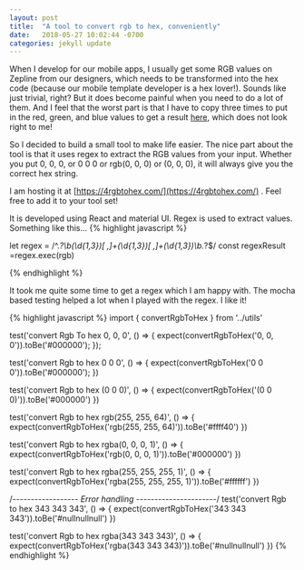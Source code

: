 ```yaml
---
layout: post
title:  "A tool to convert rgb to hex, conveniently"
date:   2018-05-27 10:02:44 -0700
categories: jekyll update
---
```


When I develop for our mobile apps, I usually get some RGB values on Zepline from our designers, which needs to be transformed into the hex code (because our mobile template developer is a hex lover!). Sounds like just trivial, right? But it does become painful when you need to do a lot of them. And I feel that the worst part is that I have to copy three times to put in the red, green, and blue values to get a result [here](https://www.rgbtohex.net/), which does not look right to me!

So I decided to build a small tool to make life easier. The nice part about the tool is that it uses regex to extract the RGB values from your input. Whether you put 0, 0, 0, or 0 0 0 or rgb(0, 0, 0) or (0, 0, 0), it will always give you the correct hex string.

I am hosting it at [https://4rgbtohex.com/](https://4rgbtohex.com/) . Feel free to add it to your tool set!

It is developed using React and material UI. Regex is used to extract values. Something like this...
{% highlight javascript %}

let regex = /^.*?\b(\d{1,3})[ ,]+(\d{1,3})[ ,]+(\d{1,3})\b.*?$/
const regexResult =regex.exec(rgb)

{% endhighlight %}

It took me quite some time to get a regex which I am happy with. The mocha based testing helped a lot when I played with the regex. I like it!  

{% highlight javascript %}
import { convertRgbToHex } from '../utils'

test('convert Rgb To hex 0, 0, 0', () => {
    expect(convertRgbToHex('0, 0, 0')).toBe('#000000');
});
  
test('convert Rgb to hex 0  0  0', () => {
    expect(convertRgbToHex('0  0  0')).toBe('#000000');
})

test('convert Rgb to hex (0  0  0)', () => {
    expect(convertRgbToHex('(0  0  0)')).toBe('#000000')
})

test('convert Rgb to hex rgb(255, 255,  64)', () => {
    expect(convertRgbToHex('rgb(255, 255,  64)')).toBe('#ffff40')
})

test('convert Rgb to hex rgba(0, 0, 0, 1)', () => {
    expect(convertRgbToHex('rgb(0,  0, 0, 1)')).toBe('#000000')
})

test('convert Rgb to hex rgba(255, 255, 255, 1)', () => {
    expect(convertRgbToHex('rgba(255, 255, 255, 1)')).toBe('#ffffff')
})

/*------------------ Error handling ----------------------*/
test('convert Rgb to hex 343 343 343', () => {
    expect(convertRgbToHex('343 343 343')).toBe('#nullnullnull')
})

test('convert Rgb to hex rgba(343 343 343)', () => {
    expect(convertRgbToHex('rgba(343 343 343)')).toBe('#nullnullnull')
})
{% endhighlight %}